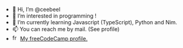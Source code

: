 - 👋 Hi, I’m @ceebeel
- 👀 I’m interested in programming !
- 🌱 I’m currently learning Javascript (TypeScript), Python and Nim.
- 📫 You can reach me by mail. (See profile)
- <img src="https://www.freecodecamp.org/favicon-32x32.png" alt="freeCodeCamp" width="16"/> [My freeCodeCamp profile.](https://www.freecodecamp.org/fcc7aebee67-b0d1-44b7-8cb9-35aadd3a4ca)

